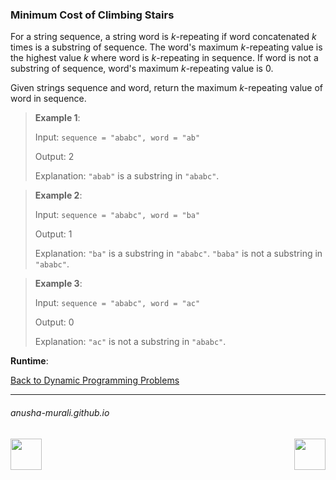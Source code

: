 ### Minimum Cost of Climbing Stairs

For a string sequence, a string word is $k$-repeating if word concatenated $k$ times is a substring of sequence. 
The word's maximum $k$-repeating value is the highest value $k$ where word is $k$-repeating in sequence. If word is not a 
substring of sequence, word's maximum $k$-repeating value is 0.

Given strings sequence and word, return the maximum $k$-repeating value of word in sequence.

 
> **Example 1**:
>
> Input: `sequence = "ababc", word = "ab"`
> 
> Output: 2
> 
> Explanation: `"abab"` is a substring in `"ababc"`.


> **Example 2**:
>
> Input: `sequence = "ababc", word = "ba"`
> 
> Output: 1
> 
> Explanation: `"ba"` is a substring in `"ababc"`. `"baba"` is not a substring in `"ababc"`.


> **Example 3**:
>
> Input: `sequence = "ababc", word = "ac"`
> 
> Output: 0
> 
> Explanation: `"ac"` is not a substring in `"ababc"`. 


**Runtime**: 

[Back to Dynamic Programming Problems](./problems.md)

* * *
###### anusha-murali.github.io

<img src="https://github.com/anusha-murali/anusha-murali.github.io/assets/111596338/639243aa-2857-4595-a65a-7852762bb002" width="50" height="50" align="left">

[<img src="https://github.com/user-attachments/assets/989cfb30-4fb8-40f8-a812-8a054869aa32" width="50" height="50" align="right">](../index.md)
